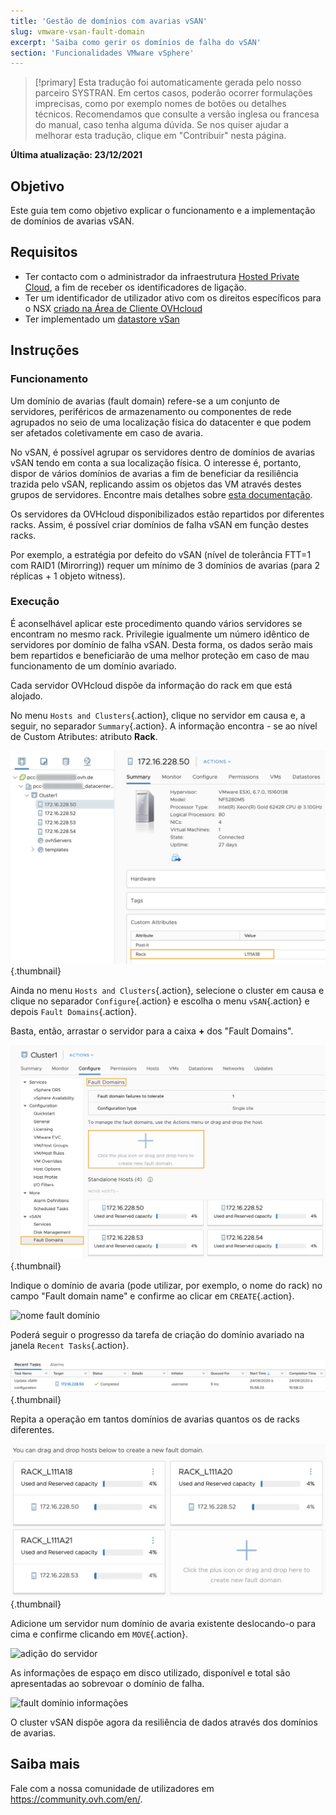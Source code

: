 ```yaml
---
title: 'Gestão de domínios com avarias vSAN'
slug: vmware-vsan-fault-domain
excerpt: 'Saiba como gerir os domínios de falha do vSAN'
section: 'Funcionalidades VMware vSphere'
---
```


> [!primary]
> Esta tradução foi automaticamente gerada pelo nosso parceiro SYSTRAN. Em certos casos, poderão ocorrer formulações imprecisas, como por exemplo nomes de botões ou detalhes técnicos. Recomendamos que consulte a versão inglesa ou francesa do manual, caso tenha alguma dúvida. Se nos quiser ajudar a melhorar esta tradução, clique em "Contribuir" nesta página.
>

**Última atualização: 23/12/2021**

## Objetivo

Este guia tem como objetivo explicar o funcionamento e a implementação de domínios de avarias vSAN.

## Requisitos

- Ter contacto com o administrador da infraestrutura [Hosted Private Cloud](https://www.ovhcloud.com/pt/enterprise/products/hosted-private-cloud/), a fim de receber os identificadores de ligação.
- Ter um identificador de utilizador ativo com os direitos específicos para o NSX [criado na Área de Cliente OVHcloud](https://www.ovh.com/auth/?action=gotomanager&from=https://www.ovh.pt/&ovhSubsidiary=pt)
- Ter implementado um [datastore vSan](https://docs.ovh.com/pl/private-cloud/vmware-vsan/)

## Instruções

### Funcionamento

Um domínio de avarias (fault domain) refere-se a um conjunto de servidores, periféricos de armazenamento ou componentes de rede agrupados no seio de uma localização física do datacenter e que podem ser afetados coletivamente em caso de avaria.

No vSAN, é possível agrupar os servidores dentro de domínios de avarias vSAN tendo em conta a sua localização física.
O interesse é, portanto, dispor de vários domínios de avarias a fim de beneficiar da resiliência trazida pelo vSAN, replicando assim os objetos das VM através destes grupos de servidores. Encontre mais detalhes sobre [esta documentação](https://core.vmware.com/resource/vmware-vsan-design-guide#sec8-sub3).

Os servidores da OVHcloud disponibilizados estão repartidos por diferentes racks. Assim, é possível criar domínios de falha vSAN em função destes racks.

Por exemplo, a estratégia por defeito do vSAN (nível de tolerância FTT=1 com RAID1 (Mirorring)) requer um mínimo de 3 domínios de avarias (para 2 réplicas + 1 objeto witness).

### Execução

É aconselhável aplicar este procedimento quando vários servidores se encontram no mesmo rack. Privilegie igualmente um número idêntico de servidores por domínio de falha vSAN.
Desta forma, os dados serão mais bem repartidos e beneficiarão de uma melhor proteção em caso de mau funcionamento de um domínio avariado.

Cada servidor OVHcloud dispõe da informação do rack em que está alojado.

No menu `Hosts and Clusters`{.action}, clique no servidor em causa e, a seguir, no separador `Summary`{.action}. A informação encontra - se ao nível de Custom Atributes: atributo **Rack**.

![atributo Rack](images/01.png){.thumbnail}

Ainda no menu `Hosts and Clusters`{.action}, selecione o cluster em causa e clique no separador `Configure`{.action} e escolha o menu `vSAN`{.action} e depois `Fault Domains`{.action}.

Basta, então, arrastar o servidor para a caixa **+** dos "Fault Domains".

![fault](images/02.png){.thumbnail}

Indique o domínio de avaria (pode utilizar, por exemplo, o nome do rack) no campo "Fault domain name" e confirme ao clicar em `CREATE`{.action}.

<img src="https://raw.githubusercontent.com/ovh/docs/develop/pages/cloud/private-cloud/vmware_vsan_fault_domain/images/03.png" alt="nome fault domínio" class="thumbnail" width="70%" height="70%">

Poderá seguir o progresso da tarefa de criação do domínio avariado na janela `Recent Tasks`{.action}.

![fault domain task](images/04.png){.thumbnail}

Repita a operação em tantos domínios de avarias quantos os de racks diferentes.

![adição de múltiplos fault domains](images/05.png){.thumbnail}

Adicione um servidor num domínio de avaria existente deslocando-o para cima e confirme clicando em `MOVE`{.action}.

<img src="https://raw.githubusercontent.com/ovh/docs/develop/pages/cloud/private-cloud/vmware_vsan_fault_domain/images/06.png" alt="adição do servidor" class="thumbnail" width="70%" height="70%">

As informações de espaço em disco utilizado, disponível e total são apresentadas ao sobrevoar o domínio de falha.

<img src="https://raw.githubusercontent.com/ovh/docs/develop/pages/cloud/private-cloud/vmware_vsan_fault_domain/images/07.png" alt="fault domínio informações" class="thumbnail" width="60%" height="60%">

O cluster vSAN dispõe agora da resiliência de dados através dos domínios de avarias.

## Saiba mais

Fale com a nossa comunidade de utilizadores em <https://community.ovh.com/en/>.
